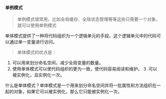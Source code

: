 #### 单例模式

> 单例模式很常用，比如全局缓存、全局状态管理等等这些只需要一个对象，就可以使用单例模式


单体模式提供了一种将代码组织为一个逻辑单元的手段，这个逻辑单元中的代码可以通过单一变量进行访问。

> 单体模式的优点是：

1. 可以用来划分命名空间，减少全局变量的数量。
2. 使用单体模式可以使代码组织的更为一致，使代码容易阅读和维护。
3 .可以被实例化，且实例化一次。

什么是单体模式？单体模式是一个用来划分命名空间并将一批属性和方法组织在一起的对象，如果它可以被实例化，那么它只能被实例化一次。
